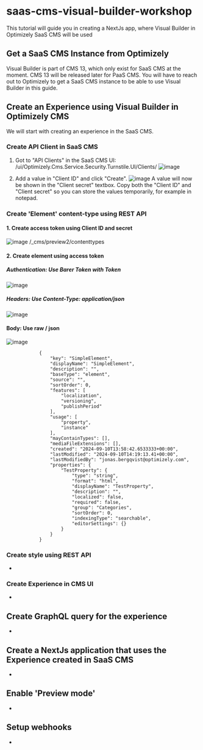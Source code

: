 # saas-cms-visual-builder-workshop
This tutorial will guide you in creating a NextJs app, where Visual Builder in Optimizely SaaS CMS will be used

## Get a SaaS CMS Instance from Optimizely
Visual Builder is part of CMS 13, which only exist for SaaS CMS at the moment. CMS 13 will be released later for PaaS CMS. You will have to reach out to Optimizely to get a SaaS CMS instance to be able to use Visual Builder in this guide.

## Create an Experience using Visual Builder in Optimizely CMS
We will start with creating an experience in the SaaS CMS.

### Create API Client in SaaS CMS
1. Got to "API Clients" in the SaaS CMS UI: /ui/Optimizely.Cms.Service.Security.Turnstile.UI/Clients/
![image](https://github.com/user-attachments/assets/e11ca5be-f6e9-43f9-b297-f37169996206)

2. Add a value in "Client ID" and click "Create".
![image](https://github.com/user-attachments/assets/0bfc8c67-1d5a-4f7e-9ffb-d688077099d7)
A value will now be shown in the "Client secret" textbox. Copy both the "Client ID" and "Client secret" so you can store the values temporarily, for example in notepad.

### Create 'Element' content-type using REST API
#### 1. Create access token using Client ID and secret
![image](https://github.com/user-attachments/assets/aab7f009-aa4d-447a-a242-bdd4687de883)
/_cms/preview2/contenttypes

#### 2. Create element using access token
##### Authentication: Use Barer Token with Token
![image](https://github.com/user-attachments/assets/385c3988-69a4-402e-b921-c7ac840924a6)

##### Headers: Use Content-Type: application/json
![image](https://github.com/user-attachments/assets/9e029390-78b5-4004-9419-753b4e481312)

#### Body: Use raw / json
![image](https://github.com/user-attachments/assets/7081f17d-6d97-4d3e-b4de-49d9f20cdfc9)

                {
                    "key": "SimpleElement",
                    "displayName": "SimpleElement",
                    "description": "",
                    "baseType": "element",
                    "source": "",
                    "sortOrder": 0,
                    "features": [
                        "localization",
                        "versioning",
                        "publishPeriod"
                    ],
                    "usage": [
                        "property",
                        "instance"
                    ],
                    "mayContainTypes": [],
                    "mediaFileExtensions": [],
                    "created": "2024-09-10T13:58:42.6533333+00:00",
                    "lastModified": "2024-09-10T14:19:13.41+00:00",
                    "lastModifiedBy": "jonas.bergqvist@optimizely.com",
                    "properties": {
                        "TestProperty": {
                            "type": "string",
                            "format": "html",
                            "displayName": "TestProperty",
                            "description": "",
                            "localized": false,
                            "required": false,
                            "group": "Categories",
                            "sortOrder": 0,
                            "indexingType": "searchable",
                            "editorSettings": {}
                        }
                    }
                }


### Create style using REST API
-

### Create Experience in CMS UI
-

## Create GraphQL query for the experience
-

## Create a NextJs application that uses the Experience created in SaaS CMS
-

## Enable 'Preview mode'
-

## Setup webhooks
-
